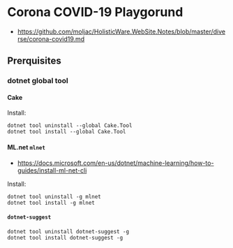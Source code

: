 # Corona  COVID-19 Playgorund


*   https://github.com/moljac/HolisticWare.WebSite.Notes/blob/master/diverse/corona-covid19.md


## Prerquisites 

### dotnet global tool

#### Cake 

Install:

```
dotnet tool uninstall --global Cake.Tool 
dotnet tool install --global Cake.Tool 
```

#### ML.net `mlnet`

*   https://docs.microsoft.com/en-us/dotnet/machine-learning/how-to-guides/install-ml-net-cli

Install:

```
dotnet tool uninstall -g mlnet
dotnet tool install -g mlnet
```

#### `dotnet-suggest`

```
dotnet tool uninstall dotnet-suggest -g
dotnet tool install dotnet-suggest -g
```